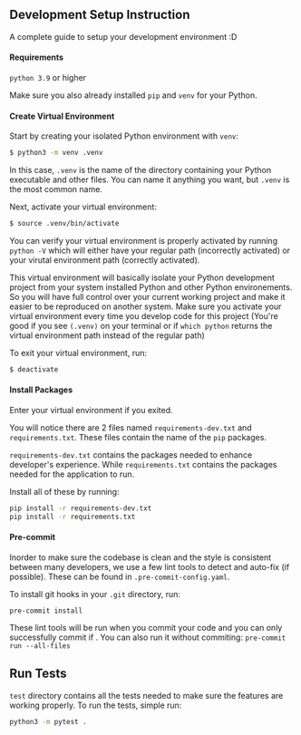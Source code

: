 ## Development Setup Instruction

A complete guide to setup your development environment :D

#### Requirements

`python 3.9` or higher

Make sure you also already installed `pip` and `venv` for your Python.


#### Create Virtual Environment

Start by creating your isolated Python environment with `venv`:

```bash
$ python3 -m venv .venv
```
In this case, `.venv` is the name of the directory containing your Python executable and other files. You can name it anything you want, but `.venv` is the most common name.

Next, activate your virtual environment:

```bash
$ source .venv/bin/activate
```
You can verify your virtual environment is properly activated by running `python -V` which will either have your regular path (incorrectly activated) or your virutal environment path (correctly activated).

This virtual environment will basically isolate your Python development project from your system installed Python and other Python environements. So you will have full control over your current working project and make it easier to be reproduced on another system. Make sure you activate your virtual environment every time you develop code for this project (You're good if you see `(.venv)` on your terminal or if `which python` returns the virtual environment path instead of the regular path)

To exit your virtual environment, run:

```bash
$ deactivate
```

#### Install Packages

Enter your virtual environment if you exited.

You will notice there are 2 files named `requirements-dev.txt` and `requirements.txt`. These files contain the name of the `pip` packages.

`requirements-dev.txt` contains the packages needed to enhance developer's experience. While `requirements.txt` contains the packages needed for the application to run.

Install all of these by running:

```bash
pip install -r requirements-dev.txt
pip install -r requirements.txt
```

#### Pre-commit

Inorder to make sure the codebase is clean and the style is consistent between many developers, we use a few lint tools to detect and auto-fix (if possible). These can be found in `.pre-commit-config.yaml`.

To install git hooks in your `.git` directory, run:
```
pre-commit install
```

These lint tools will be run when you commit your code and you can only successfully commit if . You can also run it without commiting: `pre-commit run --all-files`


## Run Tests

`test` directory contains all the tests needed to make sure the features are working properly. To run the tests, simple run:
```bash
python3 -m pytest .
```
